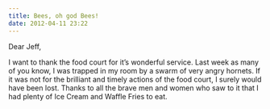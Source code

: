 ```yaml
---
title: Bees, oh god Bees!
date: 2012-04-11 23:22
---
```

Dear Jeff,

I want to thank the food court for it’s wonderful service. Last week as many of you know, I was trapped in my room by a swarm of very angry hornets. If it was not for the brilliant and timely actions of the food court, I surely would have been lost. Thanks to all the brave men and women who saw to it that I had plenty of Ice Cream and Waffle Fries to eat.